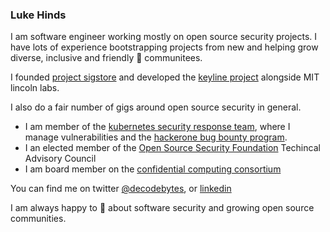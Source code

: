 ### Luke Hinds

I am software engineer working mostly on open source security projects. I have lots of experience bootstrapping projects from new and helping grow diverse, inclusive and friendly 👯 communitees.

I founded [project sigstore](https://sigstore.dev) and developed the [keyline project](https://keylime.dev) alongside MIT lincoln labs.

I also do a fair number of gigs around open source security in general.

* I am member of the [kubernetes security response team](https://github.com/kubernetes/committee-security-response/blob/main/README.md#security-response-committee-src), where I manage vulnerabilities and the [hackerone bug bounty program](https://hackerone.com/kubernetes).
* I an elected member of the [Open Source Security Foundation](https://openssf.org) Techincal Advisory Council
* I am board member on the [confidential computing consortium](https://confidentialcomputing.io/)

You can find me on twitter [@decodebytes](https://twitter.com/decodebytes), or [linkedin](https://www.linkedin.com/in/lukehinds/)

I am always happy to 💬 about software security and growing open source communities.
